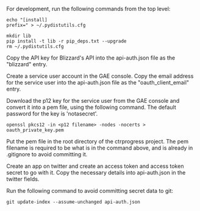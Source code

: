 For development, run the following commands from the top level:

    echo "[install]
    prefix=" > ~/.pydistutils.cfg

    mkdir lib
    pip install -t lib -r pip_deps.txt --upgrade
    rm ~/.pydistutils.cfg

Copy the API key for Blizzard's API into the api-auth.json file as the "blizzard" entry.

Create a service user account in the GAE console.  Copy the email address for
the service user into the api-auth.json file as the "oauth_client_email" entry.

Download the p12 key for the service user from the GAE console and convert it
into a pem file, using the following command.  The default password for the key
is 'notasecret'.

    openssl pkcs12 -in <p12 filename> -nodes -nocerts > oauth_private_key.pem

Put the pem file in the root directory of the ctrprogress project.  The pem
filename is required to be what is in the command above, and is already in
.gitignore to avoid committing it.

Create an app on twitter and create an access token and access token secret to
go with it. Copy the necessary details into api-auth.json in the twitter
fields.

Run the following command to avoid committing secret data to git:

    git update-index --assume-unchanged api-auth.json
